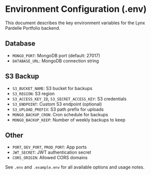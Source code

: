 # Environment Configuration (.env)

This document describes the key environment variables for the Lynx Pardelle Portfolio backend.

## Database
- `MONGO_PORT`: MongoDB port (default: 27017)
- `DATABASE_URL`: MongoDB connection string

## S3 Backup
- `S3_BUCKET_NAME`: S3 bucket for backups
- `S3_REGION`: S3 region
- `S3_ACCESS_KEY_ID`, `S3_SECRET_ACCESS_KEY`: S3 credentials
- `S3_ENDPOINT`: Custom S3 endpoint (optional)
- `S3_UPLOAD_PREFIX`: S3 path prefix for uploads
- `MONGO_BACKUP_CRON`: Cron schedule for backups
- `MONGO_BACKUP_KEEP`: Number of weekly backups to keep

## Other
- `PORT`, `DEV_PORT`, `PROD_PORT`: App ports
- `JWT_SECRET`: JWT authentication secret
- `CORS_ORIGIN`: Allowed CORS domains

See `.env` and `.example.env` for all available options and usage notes.